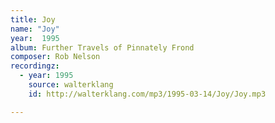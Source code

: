 ```yaml
---
title: Joy
name: "Joy"
year:  1995
album: Further Travels of Pinnately Frond
composer: Rob Nelson
recordingz:
  - year: 1995
    source: walterklang
    id: http://walterklang.com/mp3/1995-03-14/Joy/Joy.mp3

---
```


